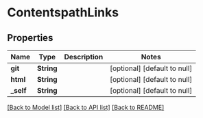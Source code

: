 # ContentspathLinks

## Properties
Name | Type | Description | Notes
------------ | ------------- | ------------- | -------------
**git** | **String** |  | [optional] [default to null]
**html** | **String** |  | [optional] [default to null]
**_self** | **String** |  | [optional] [default to null]

[[Back to Model list]](../README.md#documentation-for-models) [[Back to API list]](../README.md#documentation-for-api-endpoints) [[Back to README]](../README.md)


